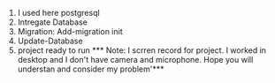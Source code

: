 1. I used here postgresql
2. Intregate Database
3. Migration: Add-migration init
4. Update-Database 
5. project ready to run 
*** Note: I scrren record for project. I worked in desktop and I don't have camera and microphone. Hope you will understan and consider my problem'***
